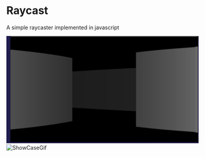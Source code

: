 # Raycast

A simple raycaster implemented in javascript

![ShowCaseImage](/js%20raycast/images/show.png)
![ShowCaseGif](/js%20raycast/images/raycast.gif)